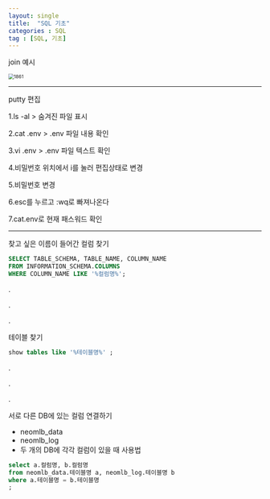 ```yaml
---
layout: single
title:  "SQL 기초"
categories : SQL
tag : [SQL, 기초]
---
```






join 예시

<img src="C:\\Users\\hjim\\Downloads\\1861.png" alt="1861" style="zoom:67%;" />



---





putty 편집

1.ls -al > 숨겨진 파일 표시

2.cat .env > .env 파일 내용 확인

3.vi .env > .env 파일 텍스트 확인

4.비밀번호 위치에서 i를 눌러 편집상태로 변경

5.비밀번호 변경

6.esc를 누르고 :wq로 빠져나온다

7.cat.env로 현재 패스워드 확인



---





찾고 싶은 이름이 들어간 컬럼 찾기

```sql
SELECT TABLE_SCHEMA, TABLE_NAME, COLUMN_NAME
FROM INFORMATION_SCHEMA.COLUMNS
WHERE COLUMN_NAME LIKE '%컬럼명%';
```

.

.

.

테이블 찾기

```sql
show tables like '%테이블명%' ;
```

.

.

.

서로 다른 DB에 있는 컬럼 연결하기

- neomlb_data
- neomlb_log
- 두 개의 DB에 각각 컬럼이 있을 때 사용법

```sql
select a.컬럼명, b.컬럼명
from neomlb_data.테이블명 a, neomlb_log.테이블명 b
where a.테이블명 = b.테이블명
; 
```







